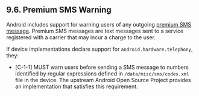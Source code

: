## 9.6\. Premium SMS Warning

Android includes support for warning users of any outgoing
[premium SMS message](http://en.wikipedia.org/wiki/Short_code). Premium SMS
messages are text messages sent to a service registered with a carrier that may
incur a charge to the user.

If device implementations declare support for `android.hardware.telephony`,
they:

*    [C-1-1]  MUST warn users before sending a SMS message to numbers
identified by regular expressions defined in `/data/misc/sms/codes.xml`
file in the device. The upstream Android Open Source Project provides
an implementation that satisfies this requirement.

